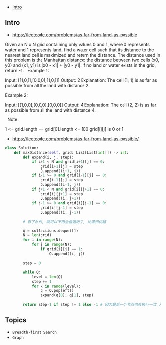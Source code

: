 - [Intro](#intro)

## Intro

- https://leetcode.com/problems/as-far-from-land-as-possible

Given an N x N grid containing only values 0 and 1, where 0 represents water and 1 represents land, find a water cell such that its distance to the nearest land cell is maximized and return the distance.
The distance used in this problem is the Manhattan distance: the distance between two cells (x0, y0) and (x1, y1) is |x0 - x1| + |y0 - y1|.
If no land or water exists in the grid, return -1.
 
Example 1:


Input: [[1,0,1],[0,0,0],[1,0,1]]
Output: 2
Explanation: 
The cell (1, 1) is as far as possible from all the land with distance 2.

Example 2:


Input: [[1,0,0],[0,0,0],[0,0,0]]
Output: 4
Explanation: 
The cell (2, 2) is as far as possible from all the land with distance 4.

 
Note:

1 <= grid.length == grid[0].length <= 100
grid[i][j] is 0 or 1




- https://leetcode.com/problems/as-far-from-land-as-possible/


```py
class Solution:
    def maxDistance(self, grid: List[List[int]]) -> int:
        def expand(i, j, step):
            if i+1 < N and grid[i+1][j] == 0:
                grid[i+1][j] = step
                Q.append((i+1, j))
            if i-1 >= 0 and grid[i-1][j] == 0:
                grid[i-1][j] = step
                Q.append((i-1, j))
            if j+1 < N and grid[i][j+1] == 0:
                grid[i][j+1] = step
                Q.append((i, j+1))
            if j-1 >= 0 and grid[i][j-1] == 0:
                grid[i][j-1] = step
                Q.append((i, j-1))
        
        # 有了队列, 就可以不用全盘遍历了, 比递归优越
        
        Q = collections.deque([])
        N = len(grid)
        for i in range(N):
            for j in range(N):
                if grid[i][j] == 1:
                    Q.append((i, j))
        
        step = 0
        
        while Q:
            level = len(Q)
            step += 1
            for k in range(level):
                q = Q.popleft()
                expand(q[0], q[1], step)
                
        return step-1 if step != 1 else -1 # 因为最后一个节点也会执行一次 入队出队, 因此要减去这个.
```



## Topics

- `Breadth-first Search`
- `Graph`


